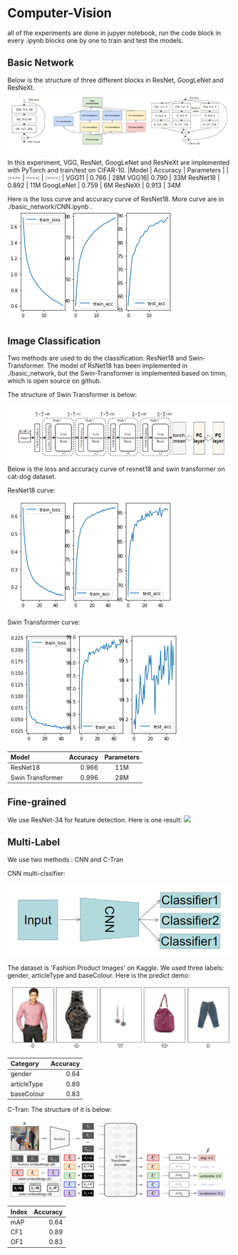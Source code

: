 # Computer-Vision
all of the experiments are done in jupyer notebook, run the code block in every .ipynb blocks one by one to train and test the models.
## Basic Network
Below is the structure of three different blocks in ResNet, GoogLeNet and ResNeXt.
![](./imgs/structure.png)


In this experiment, VGG, ResNet, GoogLeNet and ResNeXt are implemented with PyTorch and train/test on CIFAR-10.
|Model | Accuracy | Parameters | 
| :---- | ----: | :----: | 
VGG11 | 0.766 | 28M 
VGG16| 0.790 | 33M
ResNet18 | 0.892  | 11M
GoogLeNet | 0.759 | 6M 
ResNeXt | 0.913 | 34M 

Here is the loss curve and accuracy curve of ResNet18. More curve are in ./basic_network/CNN.ipynb .
![](./imgs/ResNet18.png)
## Image Classification
Two methods are used to do the classification: ResNet18 and Swin-Transformer. The model of RsNet18 has been implemented in ./basic_network,
but the Swin-Transformer is implemented based on timm, which is open source on github.

The structure of Swin Transformer is below:

![](./imgs/swin-T-structure.png)
Below is the loss and accuracy curve of resnet18 and swin transformer on cat-dog dataset.

ResNet18 curve:

![](./imgs/ResNet18-cat-dog.png)

Swin Transformer curve:

![](./imgs/Swin_T.png)

|Model | Accuracy | Parameters | 
| :---- | ----: | :----: | 
   ResNet18 | 0.966  | 11M
   Swin Transformer | 0.996 | 28M 


## Fine-grained
We use ResNet-34 for feature detection.
Here is one result:
![](./Fine-grained/result/samoyed.jpg)


## Multi-Label
We use two methods : CNN and C-Tran

CNN multi-clssifier:

![](./imgs/CNN-multi.png)

The dataset is 'Fashion Product Images' on Kaggle. We used three labels: gender, articleType and baseColour. Here is the predict demo:

![](./imgs/2.png)

|Category | Accuracy | 
| :---- | ----: | 
   gender | 0.64  
   articleType |  0.89 
   baseColour | 0.83  

C-Tran:
The structure of it is below:

![](./imgs/C-Tran.png)

|Index | Accuracy | 
| :---- | ----: | 
  mAP | 0.64  
   CF1 |  0.89 
   OF1 | 0.83  
